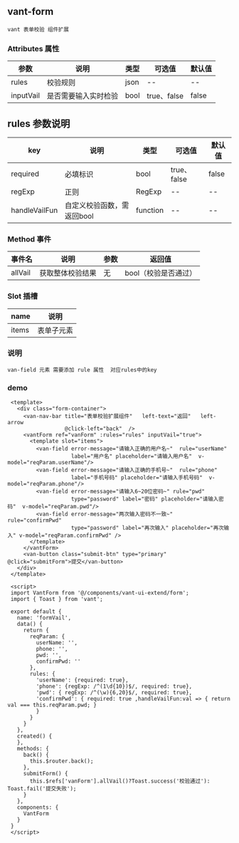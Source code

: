## vant-form
```
vant 表单校验 组件扩展
```
### Attributes 属性
参数 | 说明 | 类型 | 可选值 | 默认值
| --- | --- | --- | --- | --- |
rules | 校验规则 | json | -- | --
inputVail | 是否需要输入实时检验 | bool | true、false | false

## rules 参数说明
key | 说明 | 类型 | 可选值 | 默认值
| --- | --- | --- | --- | --- |
required | 必填标识 | bool | true、false | false
regExp | 正则 | RegExp | -- | --
handleVailFun | 自定义校验函数，需返回bool | function | -- | --
 
### Method 事件
事件名 | 说明 | 参数 | 返回值
| --- | --- | --- | --- |
allVail | 获取整体校验结果 | 无 | bool（校验是否通过）

### Slot 插槽
name | 说明
| --- | --- |
items |	表单子元素

### 说明
```
van-field 元素 需要添加 rule 属性  对应rules中的key
```
### demo
```
 <template>
   <div class="form-container">
     <van-nav-bar title="表单校验扩展组件"   left-text="返回"   left-arrow
                  @click-left="back"  />
     <vantForm ref="vanForm" :rules="rules" inputVail="true">
       <template slot="items">
         <van-field error-message="请输入正确的用户名~"  rule="userName"
                    label="用户名" placeholder="请输入用户名"  v-model="reqParam.userName"/>
         <van-field error-message="请输入正确的手机号~"  rule="phone"
                    label="手机号码" placeholder="请输入手机号码"  v-model="reqParam.phone"/>
         <van-field error-message="请输入6~20位密码~" rule="pwd"
                    type="password" label="密码" placeholder="请输入密码"  v-model="reqParam.pwd"/>
         <van-field error-message="两次输入密码不一致~"  rule="confirmPwd"
                    type="password" label="再次输入" placeholder="再次输入" v-model="reqParam.confirmPwd" />
       </template>
     </vantForm>
     <van-button class="submit-btn" type="primary" @click="submitForm">提交</van-button>
   </div>
 </template>
 
 <script>
 import VantForm from '@/components/vant-ui-extend/form';
 import { Toast } from 'vant';
 
 export default {
   name: 'formVail',
   data() {
     return {
       reqParam: {
         userName: '',
         phone: '',
         pwd: '',
         confirmPwd: ''
       },
       rules: {
         'userName': {required: true},
         'phone': {regExp: /^(1\d{10})$/, required: true},
         'pwd': { regExp: /^(\w){6,20}$/, required: true},
         'confirmPwd': { required: true ,handleVailFun:val => { return val === this.reqParam.pwd; }
         }
       }
     }
   },
   created() {
   },
   methods: {
     back() {
       this.$router.back();
     },
     submitForm() {
       this.$refs['vanForm'].allVail()?Toast.success('校验通过'): Toast.fail('提交失败');
     }
   },
   components: {
     VantForm
   }
 }
 </script>

```
